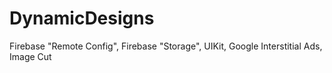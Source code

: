 # DynamicDesigns
 Firebase "Remote Config", Firebase "Storage", UIKit, Google Interstitial Ads, Image Cut
